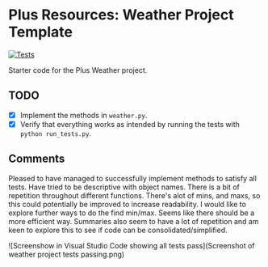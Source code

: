 # Plus Resources: Weather Project Template

[![Tests](https://github.com/cathodert/python-weather-project/actions/workflows/tests.yml/badge.svg)](https://github.com/cathodert/python-weather-project/actions/workflows/tests.yml)

Starter code for the Plus Weather project.

## TODO

- [X] Implement the methods in `weather.py`.
- [X] Verify that everything works as intended by running the tests with `python run_tests.py`.

## Comments
Pleased to have managed to successfully implement methods to satisfy all tests. 
Have tried to be descriptive with object names. There is a bit of repetition throughout different functions. There's alot of mins, and maxs, so this could potentially be improved to increase readability.
I would like to explore further ways to do the find min/max. Seems like there should be a more efficient way.
Summaries also seem to have a lot of repetition and am keen to explore this to see if code can be consolidated/simplified.

![Screenshow in Visual Studio Code showing all tests pass](Screenshot of weather project tests passing.png)
